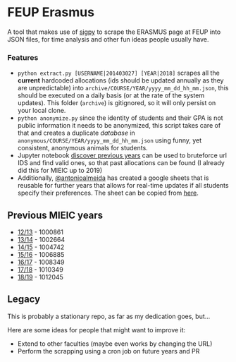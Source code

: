 # FEUP Erasmus

A tool that makes use of [sigpy](https://github.com/msramalho/sigpy) to scrape the ERASMUS page at FEUP into JSON files, for time analysis and other fun ideas people usually have.

### Features
 * `python extract.py [USERNAME|201403027] [YEAR|2018]` scrapes all the **current** hardcoded allocations (ids should be updated annually as they are unpredictable) into `archive/COURSE/YEAR/yyyy_mm_dd_hh_mm.json`, this should be executed on a daily basis (or at the rate of the system updates). This folder (`archive`) is gitignored, so it will only persist on your local clone. 
 * `python anonymize.py` since the identity of students and their GPA is not public information it needs to be anonymized, this script takes care of that and creates a duplicate _database_ in `anonymous/COURSE/YEAR/yyyy_mm_dd_hh_mm.json` using funny, yet consistent, anonymous animals for students.
 * Jupyter notebook [discover previous years](discover_previous_years.ipynb) can be used to bruteforce url IDS and find valid ones, so that past allocations can be found (I already did this for MIEIC up to 2019)
 * Additionally, [@antonioalmeida](https://github.com/antonioalmeida) has created a google sheets that is reusable for further years that allows for real-time updates if all students specify their preferences. The sheet can be copied from [here]().

## Previous MIEIC years
 * [12/13](https://sigarra.up.pt/feup/pt/coop_candidatura_geral.ver_colocacoes_aluno?pi_processo_view_id=1000861) - 1000861
 * [13/14](https://sigarra.up.pt/feup/pt/coop_candidatura_geral.ver_colocacoes_aluno?pi_processo_view_id=1002664) - 1002664
 * [14/15](https://sigarra.up.pt/feup/pt/coop_candidatura_geral.ver_colocacoes_aluno?pi_processo_view_id=1004742) - 1004742
 * [15/16](https://sigarra.up.pt/feup/pt/coop_candidatura_geral.ver_colocacoes_aluno?pi_processo_view_id=1006885) - 1006885
 * [16/17](https://sigarra.up.pt/feup/pt/coop_candidatura_geral.ver_colocacoes_aluno?pi_processo_view_id=1008349) - 1008349
 * [17/18](https://sigarra.up.pt/feup/pt/coop_candidatura_geral.ver_colocacoes_aluno?pi_processo_view_id=1010349) - 1010349
 * [18/19](https://sigarra.up.pt/feup/pt/coop_candidatura_geral.ver_colocacoes_aluno?pi_processo_view_id=1012045) - 1012045
 
## Legacy
This is probably a stationary repo, as far as my dedication goes, but...

Here are some ideas for people that might want to improve it:
 * Extend to other faculties (maybe even works by changing the URL)
 * Perform the scrapping using a cron job on future years and PR
